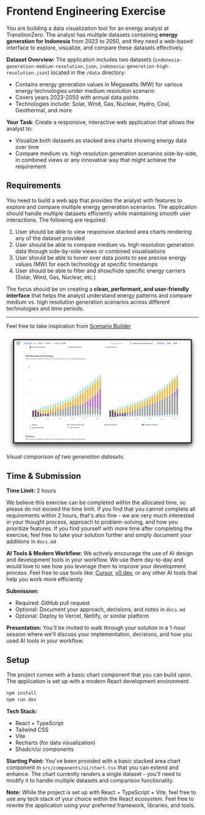 # Frontend Engineering Exercise

You are building a data visualization tool for an energy analyst at TransitionZero. The analyst has multiple datasets containing **energy generation for Indonesia** from 2023 to 2050, and they need a web-based interface to explore, visualize, and compare these datasets effectively.

**Dataset Overview:**
The application includes two datasets (`indonesia-generation-medium-resolution.json`, `indonesia-generation-high-resolution.json`) located in the `/data` directory:
   - Contains energy generation values in Megawatts (MW) for various energy technologies under medium resolution scenario
   - Covers years 2023-2050 with annual data points
   - Technologies include: Solar, Wind, Gas, Nuclear, Hydro, Coal, Geothermal, and more


**Your Task**: Create a responsive, interactive web application that allows the analyst to:
- Visualize both datasets as stacked area charts showing energy data over time
- Compare medium vs. high resolution generation scenarios side-by-side, in combined views or any innovative way that might achieve the requirement


## Requirements

You need to build a web app that provides the analyst with features to explore and compare multiple energy generation scenarios. The application should handle multiple datasets efficiently while maintaining smooth user interactions. The following are required:

1. User should be able to view responsive stacked area charts rendering any of the dataset provided
2. User should be able to compare medium vs. high resolution generation data through side-by-side views or combined visualisations
3. User should be able to hover over data points to see precise energy values (MW) for each technology at specific timestamps
4. User should be able to filter and show/hide specific energy carriers (Solar, Wind, Gas, Nuclear, etc.)

The focus should be on creating a **clean, performant, and user-friendly interface** that helps the analyst understand energy patterns and compare medium vs. high resolution generation scenarios across different technologies and time periods.

---

Feel free to take inspiration from [Scenario Builder](https://builder.transitionzero.org/tz/The-Gambia/Current-Policy-scenario-for-The-Gambia?compare=Least-Cost-scenario-for-The-Gambia)

![Scenario Comparison](public/images/scenario-comparison.png)
*Visual comparison of two generation datasets.*


## Time & Submission

**Time Limit:** 2 hours

We believe this exercise can be completed within the allocated time, so please do not exceed the time limit. If you find that you cannot complete all requirements within 2 hours, that's also fine - we are very much interested in your thought process, approach to problem-solving, and how you prioritize features. If you find yourself with more time after completing the exercise, feel free to take your solution further and simply document your additions in `docs.md`

**AI Tools & Modern Workflow:**
We actively encourage the use of AI design and development tools in your workflow. We use them day-to-day and would love to see how you leverage them to improve your development process. Feel free to use tools like: [Cursor](https://cursor.so/), [v0.dev](https://v0.dev/), or any other AI tools that help you work more efficiently

**Submission:**
- Required: GitHub pull request
- Optional: Document your approach, decisions, and notes in `docs.md`
- Optional: Deploy to Vercel, Netlify, or similar platform

**Presentation:**
You'll be invited to walk through your solution in a 1-hour session where we'll discuss your implementation, decisions, and how you used AI tools in your workflow.

## Setup

The project comes with a basic chart component that you can build upon. The application is set up with a modern React development environment.

```bash
npm install
npm run dev
```

**Tech Stack:**
- React + TypeScript
- Tailwind CSS
- Vite
- Recharts (for data visualization)
- Shadcn/ui components

**Starting Point:**
You've been provided with a basic stacked area chart component in `src/components/ui/chart.tsx` that you can extend and enhance. The chart currently renders a single dataset - you'll need to modify it to handle multiple datasets and comparison functionality.

**Note:** While the project is set up with React + TypeScript + Vite, feel free to use any tech stack of your choice within the React ecosystem. Feel free to rewrite the application using your preferred framework, libraries, and tools.


